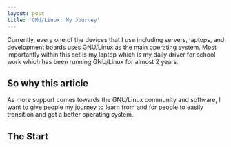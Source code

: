 ```yaml
---
layout: post
title: 'GNU/Linux: My Journey'
---
```


Currently, every one of the devices that I use including servers, laptops, and development boards uses GNU/Linux as the main operating system. Most importantly within this set is my laptop which is my daily driver for school work which has been running GNU/Linux for almost 2 years.

## So why this article

As more support comes towards the GNU/Linux community and software, I want to give people my journey to learn from and for people to easily transition and get a better operating system.

## The Start

